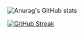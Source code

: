 

![Anurag's GitHub stats](https://github-readme-stats.vercel.app/api?username=RaulJ10&theme=algolia&show_icons=true)

[![GitHub Streak](http://github-readme-streak-stats.herokuapp.com?user=RaulJ10&theme=algolia&hide_border=FALSO&mode=weekly&disable_animations=FALSO)](https://git.io/streak-stats)
